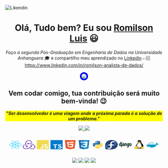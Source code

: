 ![Likendin](https://media.licdn.com/dms/image/D4D16AQEFZAtWRmpKCA/profile-displaybackgroundimage-shrink_350_1400/0/1684670452924?e=1694649600&v=beta&t=Fk-S90ZDROoxWdwSsA_6m9_slXr3fuxPFVexwYqB4qA)

<div align="center">
  <h1>
    <a href="https://media.licdn.com/dms/image/D4D16AQEFZAtWRmpKCA/profile-displaybackgroundimageshrink_350_1400/0/1684670452924e=1694649600&v=beta&t=Fk-S90ZDROoxWdwSsA_6m9_slXr3fuxPFVexwYqB4qA"></a>
  <h1>Olá, Tudo bem? Eu sou <a href="https://www.linkedin.com/in/romilson-analista-de-dados/">Romilson Luis</a> 😃️</h1>
  <p><i>Faço a segunda Pós-Graduação em Engenharia de Dados na Universidade Anhanguera</i> 🎓 e compartilho meu aprendizado no <a href="https://www.linkedin.com/in/romilson-analista-de-dados/">Linkedin</a> <span>👉🏽️ <a href="https://www.linkedin.com/in/romilson-analista-de-dados/">https://www.linkedin.com/in/romilson-analista-de-dados/</a></span></p>
  <a href="https://www.linkedin.com/in/romilson-analista-de-dados/">
    <img width="20%" align="center" style="border-radius: 50%; border: 5px solid blue;" src="[https://scontent.fcgh24-1.fna.fbcdn.net/v/t39.30808-1/294797265_5394954763893902_4371724445809594489_n.jpg?stp=dst-jpg_p160x160&_nc_cat=110&ccb=17&_nc_sid=dbb9e7&_nc_ohc=fxRua6IqmgYAX9_dZAm&_nc_ht=scontent.fcgh24-1.fna&oh=00_AfAuRpyKpRy0wYIYryaVkNzYTSaPL1oQrgay_5kxpkG9A&oe=64468276" target="_blank](https://pps.whatsapp.net/v/t61.24694-24/291860784_1183670199088562_6653321249009832747_n.jpg?)](https://pps.whatsapp.net/v/t61.24694-24/291860784_1183670199088562_6653321249009832747_n.jpg?stp=dst-jpg_s96x96&ccb=11-4&oh=01_AdTn7QJ52BSf4Rv5YzVRXHEYS9dbsX74wUcqLfowdh5Ygg&oe=64B29633)"
      />
  </a>
  <br>
  <h2>Vem codar comigo, tua contribuição será muito bem-vinda! 😉️</h2>
  <p style="background-color: yellow;"><i><b>"Ser desenvolvedor é uma viagem onde a próxima parada é a solução de um problema."</b></i></p>
</div>

<div align="center">
  <a href="https://github.com/Romilsonlonan">
    <img height="150em" src="https://github-readme-stats.vercel.app/api?username=Romilsonlonan&count_private=true&include_all_commits=true&show_icons=true&theme=dracula&hide_border=false&show_owner=true"/>
    <img height="150em" src="https://github-readme-stats.vercel.app/api/top-langs/?username=Romilsonlonan&theme=dracula&hide_border=false&&layout=compact"/>
  </a>
</div>
<div align="center" valign="top"><br>
  <img align="center" alt="React" height="30" width="40" src="https://raw.githubusercontent.com/devicons/devicon/master/icons/react/react-original.svg">
  <img align="center" alt="Redux" height="30" width="40" src="https://raw.githubusercontent.com/devicons/devicon/master/icons/redux/redux-original.svg">
  <img align="center" alt="Js" height="30" width="40" src="https://raw.githubusercontent.com/devicons/devicon/master/icons/javascript/javascript-plain.svg">
  <img align="center" alt="Js" height="30" width="40" src="https://raw.githubusercontent.com/devicons/devicon/master/icons/typescript/typescript-plain.svg">
  <img align="center" alt="HTML" height="30" width="40" src="https://raw.githubusercontent.com/devicons/devicon/master/icons/html5/html5-original.svg">
  <img align="center" alt="CSS" height="30" width="40" src="https://raw.githubusercontent.com/devicons/devicon/master/icons/css3/css3-original.svg">
  <img align="center" alt="python" height="30" width="40" src="https://raw.githubusercontent.com/devicons/devicon/master/icons/python/python-original.svg">
  <img align="center" alt="Fedora" height="30" width="40" src="https://raw.githubusercontent.com/devicons/devicon/master/icons/fedora/fedora-original.svg">
  <img align="center" alt="Django" height="50" width="40" src="https://raw.githubusercontent.com/devicons/devicon/master/icons/django/django-plain-wordmark.svg">
  <img align="center" alt="linux" height="30" width="40" src="https://raw.githubusercontent.com/devicons/devicon/master/icons/linux/linux-original.svg">
  <img align="center" alt="docker" height="30" width="40" src="https://raw.githubusercontent.com/devicons/devicon/master/icons/docker/docker-plain.svg">
</div><br>
<div align="center">
  <a href="https://www.instagram.com/romilsonlonan?igshid=NGExMml2YTkyZg==" target="_blank"><img src="https://img.shields.io/badge/-Instagram-%23E4405F?style=for-the-badge&logo=instagram&logoColor=white" target="_blank"></a>
  <a href="https://www.linkedin.com/in/romilson-analista-de-dados" target="_blank"><img src="https://img.shields.io/badge/-LinkedIn-%230077B5?style=for-the-badge&logo=linkedin&logoColor=white" target="_blank"></a> 
  <a href="mailto:romilson.romilsonlonan@gmail.com"><img src="https://img.shields.io/badge/-Gmail-%23333?style=for-the-badge&logo=gmail&logoColor=white" target="_blank"></a>
  <a href="https://discord.gg/tDgnVcwp" target="_blank"><img src="https://img.shields.io/badge/Discord-7289DA?style=for-the-badge&logo=discord&logoColor=white" target="_blank"></a>
</div>
<div align="center">
  
